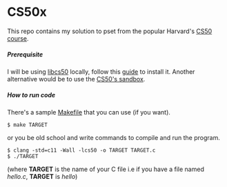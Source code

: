 # CS50x

This repo contains my solution to pset from the popular Harvard's [CS50 course](https://online-learning.harvard.edu/course/cs50-introduction-computer-science).

##### Prerequisite

I will be using [libcs50](https://github.com/cs50/libcs50/releases) locally, follow this [guide](https://cs50.readthedocs.io/library/c/) to install it. Another alternative would be to use the [CS50's sandbox](https://cs50.readthedocs.io/sandbox/).

##### How to run code

There's a sample [Makefile](./Makefile) that you can use (if you want).

```console
$ make TARGET
```

or you be old school and write commands to compile and run the program.

```console
$ clang -std=c11 -Wall -lcs50 -o TARGET TARGET.c
$ ./TARGET
```

(where **TARGET** is the name of your C file i.e if you have a file named *hello.c*, **TARGET** is *hello*)
